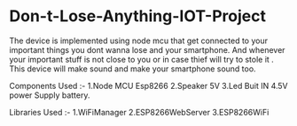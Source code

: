 # Don-t-Lose-Anything-IOT-Project
The device is implemented using node mcu that get connected to your important things you dont wanna lose and your smartphone. And whenever your important stuff is not close to you or in case thief will try to stole it . This device will make sound and make your smartphone sound too.

Components Used :-
1.Node MCU Esp8266
2.Speaker 5V
3.Led Buit IN
4.5V power Supply battery.

Libraries Used :-
1.WiFiManager
2.ESP8266WebServer
3.ESP8266WiFi
